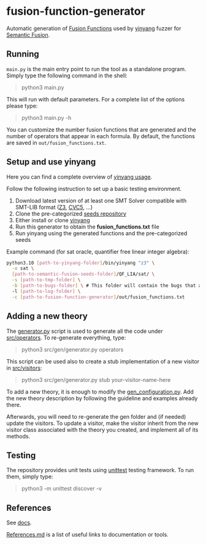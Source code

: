 # fusion-function-generator

Automatic generation of [Fusion Functions](https://yinyang.readthedocs.io/en/latest/fusion.html#fusion-functions) 
used by 
[yinyang](https://yinyang.readthedocs.io/en/latest/index.html) fuzzer for [Semantic Fusion](https://yinyang.readthedocs.io/en/latest/fusion.html).

## Running

`main.py` is the main entry point to run the tool as a standalone program. Simply type the following command in the shell:

> python3 main.py

This will run with default parameters. For a complete list of the options please type:

> python3 main.py -h

You can customize the number fusion functions that are generated and the number of operators that appear in each formula.
By default, the functions are saved in `out/fusion_functions.txt`.

## Setup and use yinyang

Here you can find a complete overview of [yinyang usage](https://yinyang.readthedocs.io/en/latest/fusion.html#usage).

Follow the following instruction to set up a basic testing environment.

1. Download latest version of at least one SMT Solver compatible with SMT-LIB format ([Z3](https://github.com/Z3Prover/z3/releases), [CVC5](https://github.com/cvc5/cvc5/releases), ...)
2. Clone the pre-categorized [seeds repository](https://github.com/testsmt/semantic-fusion-seeds)
3. Either install or clone [yinyang](https://yinyang.readthedocs.io/en/latest/installation.html)
4. Run this generator to obtain the **fusion_functions.txt** file
5. Run yinyang using the generated functions and the pre-categorized seeds

Example command (for sat oracle, quantifier free linear integer algebra):

```bash
python3.10 [path-to-yinyang-folder]/bin/yinyang "z3" \
  -o sat \
  [path-to-semantic-fusion-seeds-folder]/QF_LIA/sat/ \
  -s [path-to-tmp-folder] \
  -b [path-to-bugs-folder] \ # This folder will contain the bugs that are found during yinyang execution 
  -l [path-to-log-folder] \
  -c [path-to-fusion-function-generator]/out/fusion_functions.txt 
```


## Adding a new theory

The [generator.py](src/gen/generator.py) script is used to generate all the code under [src/operators](src/operators).
To re-generate everything, type:

> python3 src/gen/generator.py operators

This script can be used also to create a stub implementation of a new visitor in [src/visitors](src/visitors):

> python3 src/gen/generator.py stub your-visitor-name-here

To add a new theory, it is enough to modify the [gen_configuration.py](src/gen/gen_configuration.py). 
Add the new theory description by following the guideline and examples already there.

Afterwards, you will need to re-generate the gen folder and (if needed) update the visitors.
To update a visitor, make the visitor inherit from the new visitor class associated with the theory you created,
and implement all of its methods.


## Testing

The repository provides unit tests using [unittest](https://docs.python.org/3/library/unittest.html) testing framework.
To run them, simply type:

> python3 -m unittest discover -v

## References

See [docs](docs).

[References.md](docs/References.md) is a list of useful links to documentation or tools.
